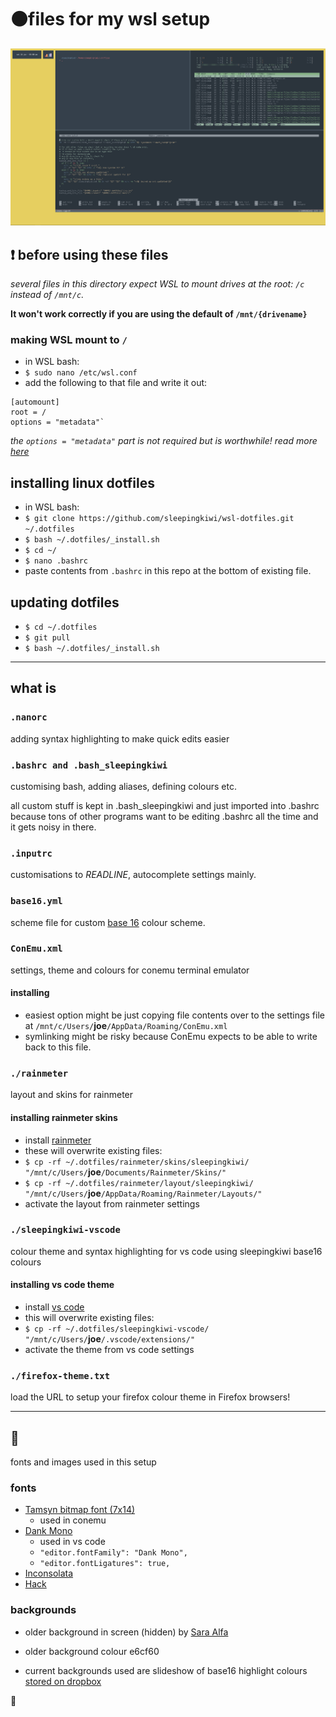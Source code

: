 # ⚫files for my wsl setup

![screen](screen.png)

## ❗ before using these files

_several files in this directory expect WSL to mount drives at the root: `/c` instead of `/mnt/c`._

__It won't work correctly if you are using the default of `/mnt/{drivename}`__

### making WSL mount to `/`

- in WSL bash:
- `$ sudo nano /etc/wsl.conf`
- add the following to that file and write it out:

```shell
[automount]
root = /
options = "metadata"`
```

_the `options = "metadata"` part is not required but is worthwhile! read more [here](https://blogs.msdn.microsoft.com/commandline/2018/01/12/chmod-chown-wsl-improvements/)_

## installing linux dotfiles

- in WSL bash:
- `$ git clone https://github.com/sleepingkiwi/wsl-dotfiles.git ~/.dotfiles`
- `$ bash ~/.dotfiles/_install.sh`
- `$ cd ~/`
- `$ nano .bashrc`
- paste contents from `.bashrc` in this repo at the bottom of existing file.

## updating dotfiles

- `$ cd ~/.dotfiles`
- `$ git pull`
- `$ bash ~/.dotfiles/_install.sh`

---

## what is

### `.nanorc`

adding syntax highlighting to make quick edits easier

### `.bashrc and .bash_sleepingkiwi`

customising bash, adding aliases, defining colours etc.

all custom stuff is kept in .bash_sleepingkiwi and just imported into .bashrc because tons of other programs want to be editing .bashrc all the time and it gets noisy in there.

### `.inputrc`

customisations to _READLINE_, autocomplete settings mainly.

### `base16.yml`

scheme file for custom [base 16](http://chriskempson.com/projects/base16/) colour scheme.

### `ConEmu.xml`

settings, theme and colours for conemu terminal emulator

#### installing

- easiest option might be just copying file contents over to the settings file at `/mnt/c/Users/`__joe__`/AppData/Roaming/ConEmu.xml`
- symlinking might be risky because ConEmu expects to be able to write back to this file.

### `./rainmeter`

layout and skins for rainmeter

#### installing rainmeter skins

- install [rainmeter](https://www.rainmeter.net/)
- these will overwrite existing files:
- `$ cp -rf ~/.dotfiles/rainmeter/skins/sleepingkiwi/ "/mnt/c/Users/`__joe__`/Documents/Rainmeter/Skins/"`
- `$ cp -rf ~/.dotfiles/rainmeter/layout/sleepingkiwi/ "/mnt/c/Users/`__joe__`/AppData/Roaming/Rainmeter/Layouts/"`
- activate the layout from rainmeter settings

### `./sleepingkiwi-vscode`

colour theme and syntax highlighting for vs code using sleepingkiwi base16 colours

#### installing vs code theme

- install [vs code](https://code.visualstudio.com/)
- this will overwrite existing files:
- `$ cp -rf ~/.dotfiles/sleepingkiwi-vscode/ "/mnt/c/Users/`__joe__`/.vscode/extensions/"`
- activate the theme from vs code settings

### `./firefox-theme.txt`

load the URL to setup your firefox colour theme in Firefox browsers!

---

## 🎊

fonts and images used in this setup

### fonts

- [Tamsyn bitmap font (7x14)](http://www.fial.com/~scott/tamsyn-font/)
  - used in conemu
- [Dank Mono](https://dank.sh)
  - used in vs code
  - `"editor.fontFamily": "Dank Mono",`
  - `"editor.fontLigatures": true,`
- [Inconsolata](https://fonts.google.com/specimen/Inconsolata)
- [Hack](http://sourcefoundry.org/hack/)

### backgrounds

- older background in screen (hidden) by [Sara Alfa](https://www.sara-alfa.com/personal-illustrations)
- older background colour e6cf60

- current backgrounds used are slideshow of base16 highlight colours [stored on dropbox](https://www.dropbox.com/sh/p6eydu3809jxqsc/AAAdUTOfHijIF6mEG_yYBIP5a?dl=0)

👻
